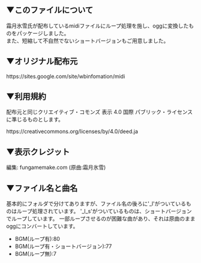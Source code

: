 <h2>▼このファイルについて</h2>
<p>霜月氷雪氏が配布しているmidiファイルにループ処理を施し、oggに変換したものをパッケージしました。<br/ >
また、短縮して不自然でないショートバージョンもご用意しました。</p>

<h2>▼オリジナル配布元</h2>
https://sites.google.com/site/wbinfomation/midi


<h2>▼利用規約</h2>
<p>配布元と同じクリエイティブ・コモンズ 表示 4.0 国際 パブリック・ライセンスに準じるものとします。</p>
https://creativecommons.org/licenses/by/4.0/deed.ja


<h2>▼表示クレジット</h2>
編集: fungamemake.com (原曲:霜月氷雪)


<h2>▼ファイル名と曲名</h2>
<p>基本的にフォルダで分けてありますが、ファイル名の後ろに'_l'がついているものはループ処理されています。
'_l_s'がついているものは、ショートバージョンでループしています。
一部ループさせるのが困難な曲があり、それは原曲のままoggにコンバートしています。</p>

<ul>
<li>BGM(ループ有):80</li>
<li>BGM(ループ有・ショートバージョン):77</li>
<li>BGM(ループ無):7</li>
</ul>
